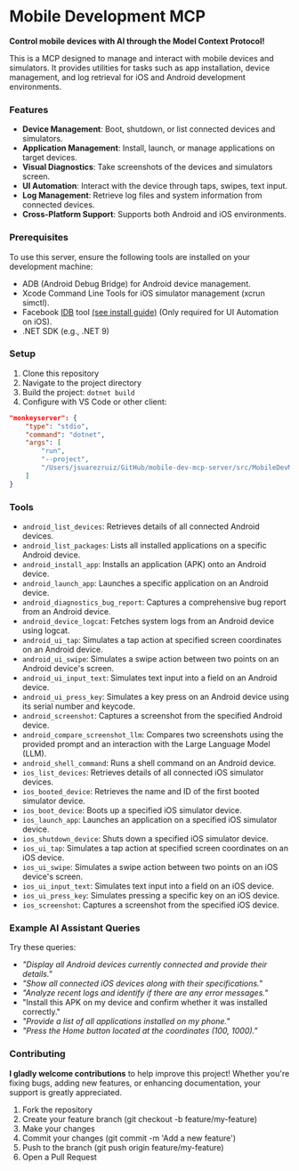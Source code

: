 # Mobile Development MCP

**Control mobile devices with AI through the Model Context Protocol!**

This is a MCP designed to manage and interact with mobile devices and simulators. It provides utilities for tasks such as app installation, device management, and log retrieval for iOS and Android development environments.

### Features
- **Device Management**: Boot, shutdown, or list connected devices and simulators.
- **Application Management**: Install, launch, or manage applications on target devices.
- **Visual Diagnostics**: Take screenshots of the devices and simulators screen.
- **UI Automation**: Interact with the device through taps, swipes, text input.
- **Log Management**: Retrieve log files and system information from connected devices.
- **Cross-Platform Support**: Supports both Android and iOS environments.

### Prerequisites

To use this server, ensure the following tools are installed on your development machine:

- ADB (Android Debug Bridge) for Android device management.
- Xcode Command Line Tools for iOS simulator management (xcrun simctl).
- Facebook [IDB](https://fbidb.io/) tool [(see install guide)](https://fbidb.io/docs/installation) (Only required for UI Automation on iOS).
- .NET SDK (e.g., .NET 9)

### Setup
1. Clone this repository
2. Navigate to the project directory
3. Build the project: `dotnet build`
4. Configure with VS Code or other client:

```json
"monkeyserver": {
    "type": "stdio",
    "command": "dotnet",
    "args": [
        "run",
        "--project",
        "/Users/jsuarezruiz/GitHub/mobile-dev-mcp-server/src/MobileDevMcpServer.csproj"
    ]
}
```

### Tools

* `android_list_devices`: Retrieves details of all connected Android devices.
* `android_list_packages`: Lists all installed applications on a specific Android device.
* `android_install_app`: Installs an application (APK) onto an Android device.
* `android_launch_app`: Launches a specific application on an Android device.
* `android_diagnostics_bug_report`: Captures a comprehensive bug report from an Android device.
* `android_device_logcat`: Fetches system logs from an Android device using logcat.
* `android_ui_tap`: Simulates a tap action at specified screen coordinates on an Android device.
* `android_ui_swipe`: Simulates a swipe action between two points on an Android device's screen.
* `android_ui_input_text`: Simulates text input into a field on an Android device.
* `android_ui_press_key`: Simulates a key press on an Android device using its serial number and keycode.
* `android_screenshot`: Captures a screenshot from the specified Android device.
* `android_compare_screenshot_llm`: Compares two screenshots using the provided prompt and an interaction with the Large Language Model (LLM).
* `android_shell_command`: Runs a shell command on an Android device.
* `ios_list_devices`: Retrieves details of all connected iOS simulator devices.
* `ios_booted_device`: Retrieves the name and ID of the first booted simulator device.
* `ios_boot_device`: Boots up a specified iOS simulator device.
* `ios_launch_app`: Launches an application on a specified iOS simulator device.
* `ios_shutdown_device`: Shuts down a specified iOS simulator device.
* `ios_ui_tap`: Simulates a tap action at specified screen coordinates on an iOS device.
* `ios_ui_swipe`:  Simulates a swipe action between two points on an iOS device's screen.
* `ios_ui_input_text`: Simulates text input into a field on an iOS device.
* `ios_ui_press_key`: Simulates pressing a specific key on an iOS device.
* `ios_screenshot`: Captures a screenshot from the specified iOS device.

### Example AI Assistant Queries

Try these queries:
* _"Display all Android devices currently connected and provide their details."_
* _"Show all connected iOS devices along with their specifications."_
* _"Analyze recent logs and identify if there are any error messages."_
* "Install this APK on my device and confirm whether it was installed correctly."
* _"Provide a list of all applications installed on my phone."_
* _"Press the Home button located at the coordinates (100, 1000)."_

### Contributing

**I gladly welcome contributions** to help improve this project! Whether you're fixing bugs, adding new features, or enhancing documentation, your support is greatly appreciated.

1. Fork the repository
2. Create your feature branch (git checkout -b feature/my-feature)
4. Make your changes
6. Commit your changes (git commit -m 'Add a new feature')
7. Push to the branch (git push origin feature/my-feature)
8. Open a Pull Request
